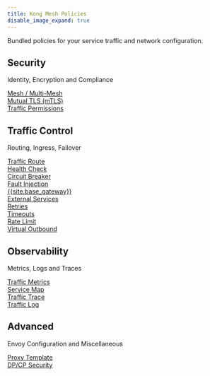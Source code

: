 ```yaml
---
title: Kong Mesh Policies
disable_image_expand: true
---
```


Bundled policies for your service traffic and network configuration.

## Security
Identity, Encryption and Compliance

<div class="docs-grid-install">

  <a href="/mesh/{{page.kong_version}}/policies/mesh/" class="docs-grid-install-block no-description">
    <img class="install-icon" src="/assets/images/icons/policies/icon-mesh-multi-tenancy@2x.png" alt="" />
    <div class="install-text">Mesh / Multi-Mesh</div>
  </a>

  <a href="/mesh/{{page.kong_version}}/policies/mutual-tls/" class="docs-grid-install-block no-description">
    <img class="install-icon" src="/assets/images/icons/policies/icon-mtls@2x.png" alt="" />
    <div class="install-text">Mutual TLS (mTLS)</div>
  </a>

  <a href="/mesh/{{page.kong_version}}/policies/traffic-permissions/" class="docs-grid-install-block no-description">
    <img class="install-icon" src="/assets/images/icons/policies/icon-traffic-control@2x.png" alt="" />
    <div class="install-text">Traffic Permissions</div>
  </a>

</div>

## Traffic Control
Routing, Ingress, Failover

<div class="docs-grid-install">

  <a href="/mesh/{{page.kong_version}}/policies/traffic-route/" class="docs-grid-install-block no-description">
    <img class="install-icon" src="/assets/images/icons/policies/icon-traffic-route@2x.png" alt="" />
    <div class="install-text">Traffic Route</div>
  </a>

  <a href="/mesh/{{page.kong_version}}/policies/health-check/" class="docs-grid-install-block no-description">
    <img class="install-icon" src="/assets/images/icons/policies/icon-healthcheck@2x.png" alt="" />
    <div class="install-text">Health Check</div>
  </a>

  <a href="/mesh/{{page.kong_version}}/policies/circuit-breaker/" class="docs-grid-install-block no-description">
    <img class="install-icon" src="/assets/images/icons/policies/icon-circuitbreaker.png" alt="" />
    <div class="install-text">Circuit Breaker</div>
  </a>

  <a href="/mesh/{{page.kong_version}}/policies/fault-injection/" class="docs-grid-install-block no-description">
    <img class="install-icon" src="/assets/images/icons/policies/icon-fault-injection@2x.png" alt="" />
    <div class="install-text">Fault Injection</div>
  </a>

  <a href="/mesh/{{page.kong_version}}/explore/gateway/" class="docs-grid-install-block no-description">
    <img class="install-icon" src="/assets/images/icons/policies/icon-kong-logo.png" alt="" />
    <div class="install-text">{{site.base_gateway}}</div>
  </a>

  <a href="/mesh/{{page.kong_version}}/policies/external-services/" class="docs-grid-install-block no-description">
    <img class="install-icon" src="/assets/images/icons/policies/icon-external-services.png" alt="" />
    <div class="install-text">External Services</div>
  </a>

  <a href="/mesh/{{page.kong_version}}/policies/retry/" class="docs-grid-install-block no-description">
    <img class="install-icon" src="/assets/images/icons/policies/retry@2x.png" alt="" />
    <div class="install-text">Retries</div>
  </a>

  <a href="/mesh/{{page.kong_version}}/policies/timeout/" class="docs-grid-install-block no-description">
    <img class="install-icon" src="/assets/images/icons/policies/icon-timeout@2x-80.jpg" alt="" />
    <div class="install-text">Timeouts</div>
  </a>

  <a href="/mesh/{{page.kong_version}}/policies/rate-limit/" class="docs-grid-install-block no-description">
    <img class="install-icon" src="/assets/images/icons/policies/icon-rate-limits.png" alt="" />
    <div class="install-text">Rate Limit</div>
  </a>

  <a href="/mesh/{{page.kong_version}}/policies/virtual-outbound/" class="docs-grid-install-block no-description">
    <img class="install-icon" src="/assets/images/icons/policies/virtual-outbound@2x.png" alt="" />
    <div class="install-text">Virtual Outbound</div>
  </a>

</div>

## Observability
Metrics, Logs and Traces

<div class="docs-grid-install">

  <a href="/mesh/{{page.kong_version}}/policies/traffic-metrics/" class="docs-grid-install-block no-description">
    <img class="install-icon" src="/assets/images/icons/policies/icon-dataplane-metrics@2x.png" alt="" />
    <div class="install-text">Traffic Metrics</div>
  </a>

  <a href="/mesh/{{page.kong_version}}/explore/observability/#datasource-and-service-map" class="docs-grid-install-block no-description">
    <img class="install-icon" src="/assets/images/icons/policies/service-map@2x.png" alt="" />
    <div class="install-text">Service Map</div>
  </a>

  <a href="/mesh/{{page.kong_version}}/policies/traffic-trace/" class="docs-grid-install-block no-description">
    <img class="install-icon" src="/assets/images/icons/policies/icon-traffic-trace@2x.png" alt="" />
    <div class="install-text">Traffic Trace</div>
  </a>

  <a href="/mesh/{{page.kong_version}}/policies/traffic-log/" class="docs-grid-install-block no-description">
    <img class="install-icon" src="/assets/images/icons/policies/icon-traffic-log@2x.png" alt="" />
    <div class="install-text">Traffic Log</div>
  </a>

</div>

## Advanced
Envoy Configuration and Miscellaneous

<div class="docs-grid-install">

  <a href="/mesh/{{page.kong_version}}/policies/proxy-template/" class="docs-grid-install-block no-description">
    <img class="install-icon" src="/assets/images/icons/policies/icon-proxy-template@2x.png" alt="" />
    <div class="install-text">Proxy Template</div>
  </a>

  <a href="/mesh/{{page.kong_version}}/security/certificates/#data-plane-proxy-to-control-plane-communication" class="docs-grid-install-block no-description">
    <img class="install-icon" src="/assets/images/icons/policies/icon-dp-cp-security@2x.png" alt="" />
    <div class="install-text">DP/CP Security</div>
  </a>

</div>
